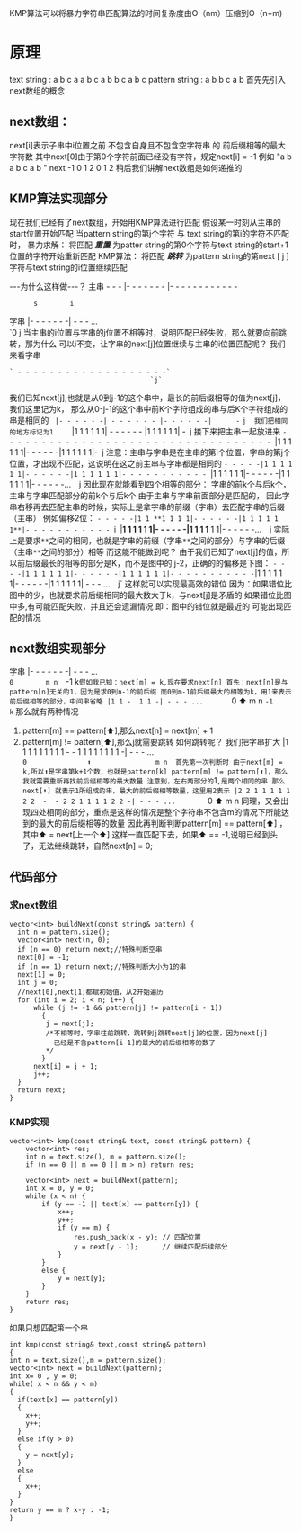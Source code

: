 KMP算法可以将暴力字符串匹配算法的时间复杂度由O（nm）压缩到O（n+m)
# 原理
text string : a b c a a b c a b b c a b c
pattern string : a b b c a b
首先先引入next数组的概念
## next数组：
next[i]表示子串中i位置之前  不包含自身且不包含空字符串 的 前后缀相等的最大字符数
其中next[0]由于第0个字符前面已经没有字符，规定next[i] = -1
例如 "a    b    a    b    c   a    b " 
next  -1   0    1    2    0   1    2
稍后我们讲解next数组是如何递推的
## KMP算法实现部分      
现在我们已经有了next数组，开始用KMP算法进行匹配
假设某一时刻从主串的start位置开始匹配
当pattern string的第j个字符 与  text string的第i的字符不匹配时，
暴力求解：
   将匹配 ***重置*** 为patter string的第0个字符与text string的start+1位置的字符开始重新匹配
KMP算法：
   将匹配 ***跳转*** 为pattern string的第next [ j ]字符与text string的i位置继续匹配

---为什么这样做---？
主串
       - - - |- - - - - - - |- - - - - - - - - - - -
            
          s        i
字串
           |- - - - - - -| - - - ...       
          `0        j 
当主串的i位置与字串的j位置不相等时，说明匹配已经失败，那么就要向前跳转，那为什么
可以i不变，让字串的next[j]位置继续与主串的i位置匹配呢？
我们来看字串
      
    ` - - - - - - - - - - - - - - - - - - -`
                                       `j`
我们已知next[j],也就是从0到j-1的这个串中，最长的前后缀相等的值为next[j]，我们这里记为k，
那么从0-j-1的这个串中前K个字符组成的串与后K个字符组成的串是相同的
    ` |- - - - - -| - - - - - - |- - - - - -|      -`
                                               `j 
    我们把相同的地方标记为1   
    ` |1 1 1 1 1 1| - - - - - - |1 1 1 1 1 1|      -`
                                               `j
接下来把主串一起放进来
 `- - - - - - - - - - - - - - - - - - - - - - - - - - - - - - - - - -
         `|1 1 1 1 1 1|- - - - - -|1 1 1 1 1 1|-`
                                           `j
注意：主串与字串是在主串的第i个位置，字串的第j个位置，才出现不匹配，这说明在这之前主串与字串都是相同的
`- - - - -|1 1 1 1 1 1|- - - - - -|1 1 1 1 1 1|- - - - - - - - - - -
         `|1 1 1 1 1 1|- - - - - -|1 1 1 1 1 1|- - - - - -...` 
                                           `j
因此现在就能看到四个相等的部分：
字串的前k个与后k个，主串与字串匹配部分的前k个与后k个
由于主串与字串前面部分是匹配的，
因此字串右移再去匹配主串的时候，实际上是拿字串的前缀（字串）去匹配字串的后缀（主串）
例如偏移2位：
`- - - - -|1 1 **1 1 1 1|- - - - - -|1 1 1 1 1 1**|- - - - - - - - - - -
                                               `i`
            `|**1 1 1 1 1 1|- - - - - -|1 1 1 1** 1 1|- - - - - -...` 
                                                  `j
实际上是要求`**`之间的相同，也就是字串的前缀（字串`**`之间的部分）与字串的后缀（主串`**`之间的部分）相等
而这能不能做到呢？
由于我们已知了next[j]的值，所以前后缀最长的相等的部分是K，而不是图中的 j-2，正确的的偏移是下图：
` - - - -|1 1 1 1 1 1|- - - - - -|1 1 1 1 1 1|- - - - - - - - - - -
                               `|1 1 1 1 1 1|- - - - - -|1 1 1 1 1 1| - - - ...` 
                                                                `j`
这样就可以实现最高效的错位
因为：如果错位比图中的少，也就要求前后缀相同的最大数大于k，与next[j]是矛盾的
       如果错位比图中多,有可能匹配失败，并且还会遗漏情况
即：图中的错位就是最近的 可能出现匹配的情况
## next数组实现部分


字串
           |- - - - - - -| - - - ...       
          `0        m n 
         `-1        k`
  假如我已知：next[m] = k,现在要求next[n]
  首先：next[n]是与pattern[n]无关的1，因为是求0到n-1的前后缀
  而0到m-1前后缀最大的相等为k，用1来表示前后缀相等的部分，中间串省略
          |1 1 -  1 1 -| - - - ...       
          `0  ⬆    m n 
         `-1        k`
 那么就有两种情况
  1. pattern[m] == pattern[⬆],那么next[n] = next[m] + 1
  2. pattern[m] != pattern[⬆],那么j就需要跳转
    如何跳转呢？
我们把字串扩大
  |1 1 1 1 1 1 1 1 1  -  - 1 1 1 1 1 1 1 1 -| - - - ...       
` 0               ⬆                m n 
 首先第一次判断时 由于next[m] = k,所以⬆是字串第k+1个数，也就是pattern[k]
 pattern[m] != pattern[⬆]，那么我就需要重新再找前后缀相等的最大数量
 注意到，左右两部分的 `1`,是两个相同的串
 那么next[⬆] 就表示1所组成的串，最大的前后缀相等数量，这里用2表示
 |2 2 1 1 1 1 1 2 2  -  - 2 2 1 1 1 1 2 2 -| - - - ...       
`0   ⬆                             m n 
同理，又会出现四处相同的部分，重点是这样的情况是整个字符串不包含m的情况下所能达到的最大的前后缀相等的数量
因此再判断判断pattern[m] == pattern[⬆] ，其中⬆ = next[上一个⬆]
这样一直匹配下去，如果⬆ == -1,说明已经到头了，无法继续跳转，自然next[n] = 0;
## 代码部分
### 求next数组
  ```
  vector<int> buildNext(const string& pattern) {
    int n = pattern.size();
    vector<int> next(n, 0);
    if (n == 0) return next;//特殊判断空串
    next[0] = -1;
    if (n == 1) return next;//特殊判断大小为1的串
    next[1] = 0;
    int j = 0;
    //next[0],next[1]都赋初始值，从2开始遍历
    for (int i = 2; i < n; i++) {
        while (j != -1 && pattern[j] != pattern[i - 1])
          {
           j = next[j];
	       /*不相等时，字串往前跳转，跳转到j跳转next[j]的位置，因为next[j]
             已经是不含pattern[i-1]的最大的前后缀相等的数了
           */  
          } 
        next[i] = j + 1;
        j++;
    }
    return next;
}
  ```
### KMP实现
```
vector<int> kmp(const string& text, const string& pattern) {
    vector<int> res;
    int n = text.size(), m = pattern.size();
    if (n == 0 || m == 0 || m > n) return res;

    vector<int> next = buildNext(pattern);
    int x = 0, y = 0;
    while (x < n) {
        if (y == -1 || text[x] == pattern[y]) {
            x++;
            y++;
            if (y == m) {
                res.push_back(x - y); // 匹配位置
                y = next[y - 1];      // 继续匹配后续部分
            }
        }
        else {
            y = next[y];
        }
    }
    return res;
}
```
如果只想匹配第一个串
```
int kmp(const string& text,const string& pattern)
{
int n = text.size(),m = pattern.size();
vector<int> next = buildNext(pattern);
int x= 0 , y = 0;
while( x < n && y < m)
{
  if(text[x] == pattern[y])
  {
    x++;
    y++;
  }
  else if(y > 0)
  {
    y = next[y];
  }
  else
  {
    x++;
  }
}
return y == m ? x-y : -1;
}
```
